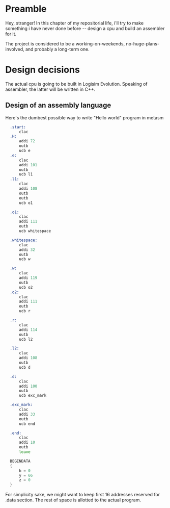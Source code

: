 # Preamble
Hey, stranger! In this chapter of my repositorial life, i'll try to make something i have never done before -- design a cpu and build an assembler for it.

The project is considered to be a working-on-weekends, no-huge-plans-involved, and probably a long-term one. 

# Design decisions
The actual cpu is going to be built in Logisim Evolution. Speaking of assembler, the latter will be written in C++.

## Design of an assembly language
Here's the dumbest possible way to write "Hello world" program in metasm
```asm
  .start:
      clac
  .H:
      addi 72
      outb
      ucb e
  .e:
      clac
      addi 101
      outb
      ucb l1
  .l1:
      clac
      addi 108
      outb
      outb
      ucb o1

  .o1:
      clac
      addi 111
      outb
      ucb whitespace

  .whitespace:
      clac
      addi 32
      outb
      ucb w

  .w:
      clac
      addi 119
      outb
      ucb o2
  .o2:
      clac
      addi 111
      outb
      ucb r

  .r:
      clac
      addi 114
      outb
      ucb l2

  .l2:
      clac
      addi 108
      outb
      ucb d

  .d:
      clac
      addi 100
      outb
      ucb exc_mark

  .exc_mark:
      clac
      addi 33
      outb
      ucb end

  .end:
      clac
      addi 10
      outb
      leave

  BEGINDATA
  {
      h = 0
      y = 66
      z = 0
  }
```
For simplicity sake, we might want to keep first 16 addresses reserved for .data section. The rest of space is allotted to the actual program.
